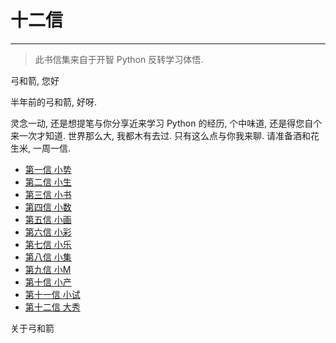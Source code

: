 
# 十二信

---
 
> 此书信集来自于开智 Python 反转学习体悟.

弓和箭, 您好

半年前的弓和箭, 好呀.

灵念一动, 还是想提笔与你分享近来学习 Python 的经历, 个中味道, 还是得您自个来一次才知道. 世界那么大, 我都木有去过. 只有这么点与你我来聊. 请准备酒和花生米, 一周一信. 

* [第一信 小势](/source/0.md)
* [第二信 小生](/source/1.md)
* [第三信 小书](/source/2.md)
* [第四信 小数](/source/3.md)
* [第五信 小画](/source/4.md)
* [第六信 小彩](/source/5.md)
* [第七信 小乐](/source/6.md)
* [第八信 小集](/source/7.md)
* [第九信 小M](/source/8.md)
* [第十信 小产](/source/9.md)
* [第十一信 小试](/source/10.md)
* [第十二信 大秀](/source/11.md)

关于弓和箭



